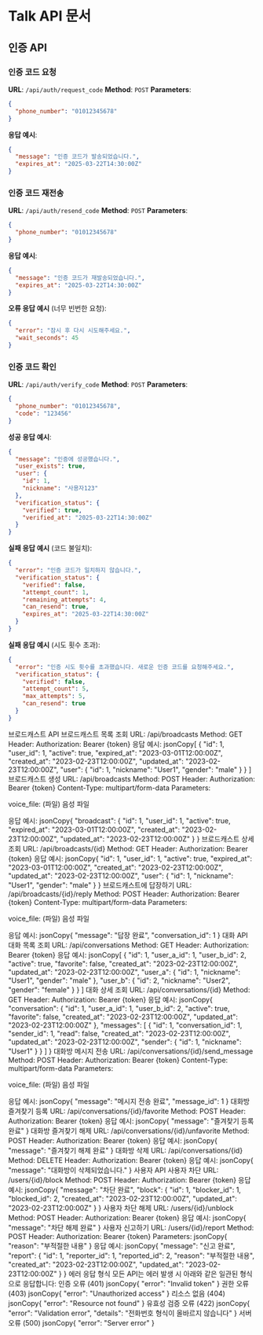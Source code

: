 # Talk API 문서

## 인증 API

### 인증 코드 요청

**URL**: `/api/auth/request_code`
**Method**: `POST`
**Parameters**:
```json
{
  "phone_number": "01012345678"
}
```

**응답 예시**:
```json
{
  "message": "인증 코드가 발송되었습니다.",
  "expires_at": "2025-03-22T14:30:00Z"
}
```

### 인증 코드 재전송

**URL**: `/api/auth/resend_code`
**Method**: `POST`
**Parameters**:
```json
{
  "phone_number": "01012345678"
}
```

**응답 예시**:
```json
{
  "message": "인증 코드가 재발송되었습니다.",
  "expires_at": "2025-03-22T14:30:00Z"
}
```

**오류 응답 예시** (너무 빈번한 요청):
```json
{
  "error": "잠시 후 다시 시도해주세요.",
  "wait_seconds": 45
}
```

### 인증 코드 확인

**URL**: `/api/auth/verify_code`
**Method**: `POST`
**Parameters**:
```json
{
  "phone_number": "01012345678",
  "code": "123456"
}
```

**성공 응답 예시**:
```json
{
  "message": "인증에 성공했습니다.",
  "user_exists": true,
  "user": {
    "id": 1,
    "nickname": "사용자123"
  },
  "verification_status": {
    "verified": true,
    "verified_at": "2025-03-22T14:30:00Z"
  }
}
```

**실패 응답 예시** (코드 불일치):
```json
{
  "error": "인증 코드가 일치하지 않습니다.",
  "verification_status": {
    "verified": false,
    "attempt_count": 1,
    "remaining_attempts": 4,
    "can_resend": true,
    "expires_at": "2025-03-22T14:30:00Z"
  }
}
```

**실패 응답 예시** (시도 횟수 초과):
```json
{
  "error": "인증 시도 횟수를 초과했습니다. 새로운 인증 코드를 요청해주세요.",
  "verification_status": {
    "verified": false,
    "attempt_count": 5,
    "max_attempts": 5,
    "can_resend": true
  }
}
```

브로드캐스트 API
브로드캐스트 목록 조회
URL: /api/broadcasts
Method: GET
Header: Authorization: Bearer {token}
응답 예시:
jsonCopy[
  {
    "id": 1,
    "user_id": 1,
    "active": true,
    "expired_at": "2023-03-01T12:00:00Z",
    "created_at": "2023-02-23T12:00:00Z",
    "updated_at": "2023-02-23T12:00:00Z",
    "user": {
      "id": 1,
      "nickname": "User1",
      "gender": "male"
    }
  }
]
브로드캐스트 생성
URL: /api/broadcasts
Method: POST
Header: Authorization: Bearer {token}
Content-Type: multipart/form-data
Parameters:

voice_file: (파일) 음성 파일

응답 예시:
jsonCopy{
  "broadcast": {
    "id": 1,
    "user_id": 1,
    "active": true,
    "expired_at": "2023-03-01T12:00:00Z",
    "created_at": "2023-02-23T12:00:00Z",
    "updated_at": "2023-02-23T12:00:00Z"
  }
}
브로드캐스트 상세 조회
URL: /api/broadcasts/{id}
Method: GET
Header: Authorization: Bearer {token}
응답 예시:
jsonCopy{
  "id": 1,
  "user_id": 1,
  "active": true,
  "expired_at": "2023-03-01T12:00:00Z",
  "created_at": "2023-02-23T12:00:00Z",
  "updated_at": "2023-02-23T12:00:00Z",
  "user": {
    "id": 1,
    "nickname": "User1",
    "gender": "male"
  }
}
브로드캐스트에 답장하기
URL: /api/broadcasts/{id}/reply
Method: POST
Header: Authorization: Bearer {token}
Content-Type: multipart/form-data
Parameters:

voice_file: (파일) 음성 파일

응답 예시:
jsonCopy{
  "message": "답장 완료",
  "conversation_id": 1
}
대화 API
대화 목록 조회
URL: /api/conversations
Method: GET
Header: Authorization: Bearer {token}
응답 예시:
jsonCopy[
  {
    "id": 1,
    "user_a_id": 1,
    "user_b_id": 2,
    "active": true,
    "favorite": false,
    "created_at": "2023-02-23T12:00:00Z",
    "updated_at": "2023-02-23T12:00:00Z",
    "user_a": {
      "id": 1,
      "nickname": "User1",
      "gender": "male"
    },
    "user_b": {
      "id": 2,
      "nickname": "User2",
      "gender": "female"
    }
  }
]
대화 상세 조회
URL: /api/conversations/{id}
Method: GET
Header: Authorization: Bearer {token}
응답 예시:
jsonCopy{
  "conversation": {
    "id": 1,
    "user_a_id": 1,
    "user_b_id": 2,
    "active": true,
    "favorite": false,
    "created_at": "2023-02-23T12:00:00Z",
    "updated_at": "2023-02-23T12:00:00Z"
  },
  "messages": [
    {
      "id": 1,
      "conversation_id": 1,
      "sender_id": 1,
      "read": false,
      "created_at": "2023-02-23T12:00:00Z",
      "updated_at": "2023-02-23T12:00:00Z",
      "sender": {
        "id": 1,
        "nickname": "User1"
      }
    }
  ]
}
대화방 메시지 전송
URL: /api/conversations/{id}/send_message
Method: POST
Header: Authorization: Bearer {token}
Content-Type: multipart/form-data
Parameters:

voice_file: (파일) 음성 파일

응답 예시:
jsonCopy{
  "message": "메시지 전송 완료",
  "message_id": 1
}
대화방 즐겨찾기 등록
URL: /api/conversations/{id}/favorite
Method: POST
Header: Authorization: Bearer {token}
응답 예시:
jsonCopy{
  "message": "즐겨찾기 등록 완료"
}
대화방 즐겨찾기 해제
URL: /api/conversations/{id}/unfavorite
Method: POST
Header: Authorization: Bearer {token}
응답 예시:
jsonCopy{
  "message": "즐겨찾기 해제 완료"
}
대화방 삭제
URL: /api/conversations/{id}
Method: DELETE
Header: Authorization: Bearer {token}
응답 예시:
jsonCopy{
  "message": "대화방이 삭제되었습니다."
}
사용자 API
사용자 차단
URL: /users/{id}/block
Method: POST
Header: Authorization: Bearer {token}
응답 예시:
jsonCopy{
  "message": "차단 완료",
  "block": {
    "id": 1,
    "blocker_id": 1,
    "blocked_id": 2,
    "created_at": "2023-02-23T12:00:00Z",
    "updated_at": "2023-02-23T12:00:00Z"
  }
}
사용자 차단 해제
URL: /users/{id}/unblock
Method: POST
Header: Authorization: Bearer {token}
응답 예시:
jsonCopy{
  "message": "차단 해제 완료"
}
사용자 신고하기
URL: /users/{id}/report
Method: POST
Header: Authorization: Bearer {token}
Parameters:
jsonCopy{
  "reason": "부적절한 내용"
}
응답 예시:
jsonCopy{
  "message": "신고 완료",
  "report": {
    "id": 1,
    "reporter_id": 1,
    "reported_id": 2,
    "reason": "부적절한 내용",
    "created_at": "2023-02-23T12:00:00Z",
    "updated_at": "2023-02-23T12:00:00Z"
  }
}
에러 응답 형식
모든 API는 에러 발생 시 아래와 같은 일관된 형식으로 응답합니다:
인증 오류 (401)
jsonCopy{
  "error": "Invalid token"
}
권한 오류 (403)
jsonCopy{
  "error": "Unauthorized access"
}
리소스 없음 (404)
jsonCopy{
  "error": "Resource not found"
}
유효성 검증 오류 (422)
jsonCopy{
  "error": "Validation error",
  "details": "전화번호 형식이 올바르지 않습니다"
}
서버 오류 (500)
jsonCopy{
  "error": "Server error"
}
